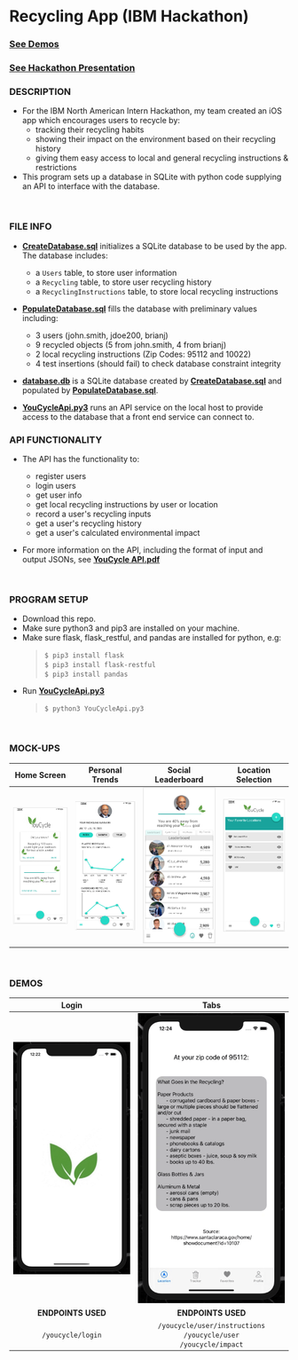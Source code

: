 # Recycling App (IBM Hackathon)

### [See Demos](#mock-ups)
### [See Hackathon Presentation](demos/YouCycle.mp4)

### DESCRIPTION

- For the IBM North American Intern Hackathon, my team created an iOS app which encourages users to recycle by: 
  - tracking their recycling habits
  - showing their impact on the environment based on their recycling history
  - giving them easy access to local and general recycling instructions & restrictions
- This program sets up a database in SQLite with python code supplying an API to interface with the database.
<br>

### FILE INFO

- [**CreateDatabase.sql**](CreateDatabase.sql) initializes a SQLite database to be used by the app. The database includes:
  - a `Users` table, to store user information
  - a `Recycling` table, to store user recycling history
  - a `RecyclingInstructions` table, to store local recycling instructions

- [**PopulateDatabase.sql**](PopulateDatabase.sql) fills the database with preliminary values including:
  - 3 users (john.smith, jdoe200, brianj)
  - 9 recycled objects (5 from john.smith, 4 from brianj)
  - 2 local recycling instructions (Zip Codes: 95112 and 10022)
  - 4 test insertions (should fail) to check database constraint integrity
  
- [**database.db**](database.db) is a SQLite database created by [**CreateDatabase.sql**](CreateDatabase.sql) and populated by [**PopulateDatabase.sql**](PopulateDatabase.sql).

- [**YouCycleApi.py3**](YouCycleApi.py3) runs an API service on the local host to provide access to the database that a front end service can connect to.

### API FUNCTIONALITY
  
- The API has the functionality to: 
  - register users
  - login users
  - get user info
  - get local recycling instructions by user or location
  - record a user's recycling inputs
  - get a user's recycling history
  - get a user's calculated environmental impact

- For more information on the API, including the format of input and output JSONs, see [**YouCycle API.pdf**](YouCycle%20API.pdf)
<br>

### PROGRAM SETUP

- Download this repo.
- Make sure python3 and pip3 are installed on your machine.
- Make sure flask, flask_restful, and pandas are installed for python, e.g:
  > `$ pip3 install flask` <br>
  > `$ pip3 install flask-restful` <br>
  > `$ pip3 install pandas`
- Run [**YouCycleApi.py3**](YouCycleApi.py3)
  > `$ python3 YouCycleApi.py3` <br>
<br>

### MOCK-UPS

Home Screen                     | Personal Trends                 | Social Leaderboard                 | Location Selection 
:------------------------------:|:-------------------------------:|:----------------------------------:|:-----------------------------------:
![](demos/Home_Screen.png)      | ![](demos/Personal_Trends.png)  | ![](demos/Social_Leaderboard.png)  | ![](demos/Location_Selection.png)

<br>

### DEMOS

Login                           | Tabs
:------------------------------:|:-------------------------------:
![](demos/Login.gif)            | ![](demos/Tabs.gif)
**ENDPOINTS USED**              | **ENDPOINTS USED**
`/youcycle/login`               | `/youcycle/user/instructions` <br> `/youcycle/user` <br> `/youcycle/impact`
